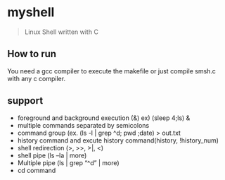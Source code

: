 # myshell
> Linux Shell written with C
## How to run
You need a gcc compiler to execute the makefile or just compile smsh.c with any c compiler.
## support<br>
- foreground and background execution (&) ex) (sleep 4;ls) & <br>
- multiple commands separated by semicolons <br>
- command group (ex. (ls -l | grep ^d; pwd ;date) > out.txt <br>
- history command and excute history command(history, !history_num) <br>
- shell redirection (>, >>, >|, <) <br>
- shell pipe (ls –la | more) <br>
- Multiple pipe (ls | grep “^d” | more) <br>
- cd command <br>

